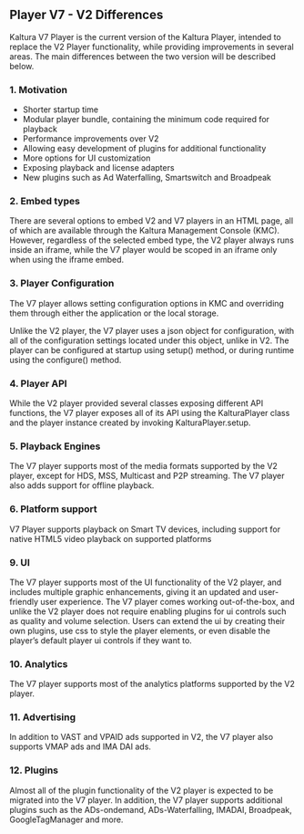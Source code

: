 ## Player V7 - V2 Differences

Kaltura V7 Player is the current version of the Kaltura Player, intended to replace the V2 Player functionality, while providing improvements in several areas.
The main differences between the two version will be described below.

### 1. Motivation
*	Shorter startup time
*	Modular player bundle, containing the minimum code required for playback
*	Performance improvements over V2
*	Allowing easy development of plugins for additional functionality
*	More options for UI customization
*	Exposing playback and license adapters
*	New plugins such as Ad Waterfalling, Smartswitch and Broadpeak

### 2. Embed types
There are several options to embed V2 and V7 players in an HTML page, all of which are available through the Kaltura Management Console (KMC). However, regardless of the selected embed type, the V2 player always runs inside an iframe, while the V7 player would be scoped in an iframe only when using the  iframe embed.

### 3. Player Configuration
The V7 player allows setting configuration options in KMC and overriding them through either the application or the local storage.

Unlike the V2 player, the V7 player uses a json object for configuration, with all of the configuration settings located under this object, unlike in V2. The player can be configured at startup using setup() method, or during runtime using the configure() method.

### 4. Player API
While the V2 player provided several classes exposing different API functions, the V7 player exposes all of its API using the KalturaPlayer class and the player instance created by invoking KalturaPlayer.setup.

### 5. Playback Engines
The V7 player supports most of the media formats supported by the V2 player, except for HDS, MSS, Multicast and P2P streaming. The V7 player also adds support for offline playback.

### 6. Platform support
V7 Player supports playback on Smart TV devices, including support for native HTML5 video playback on supported platforms

### 9. UI
The V7 player supports most of the UI functionality of the V2 player, and includes multiple graphic enhancements, giving it an updated and user-friendly user experience.
The V7 player comes working out-of-the-box, and unlike the V2 player does not require enabling plugins for ui controls such as quality and volume selection.
Users can extend the ui by creating their own plugins, use css to style the player elements, or even disable the player’s default player ui controls if they want to.

### 10. Analytics
The V7 player supports most of the analytics platforms supported by the V2 player.

### 11.	Advertising
In addition to VAST and VPAID ads supported in V2, the V7 player also supports VMAP ads and IMA DAI ads.

### 12.	Plugins
Almost all of the plugin functionality of the V2 player is expected to be migrated into the V7 player. In addition, the V7 player supports additional plugins such as the ADs-ondemand, ADs-Waterfalling, IMADAI, Broadpeak, GoogleTagManager and more.

